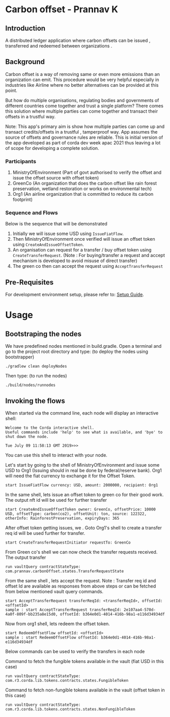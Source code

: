 # Carbon offset - Prannav K

## Introduction
A distributed ledger application where carbon offsets can be issued , transferred and redeemed between organizations .

## Background

Carbon offset is a way of removing same or even more emissions than an organization can emit. This procedure would be very helpful especially in industries like Airline where no better alternatives can be provided at this point.

But how do multiple organisations, regulating bodies and governments of different countries come together and trust a single platform? There comes this solution where multiple parties can come together and transact their offsets in a trustful way.

Note: This app's primary aim is show how multiple parties can come up and transact credits/offsets in a trustful , tamperproof way. App assumes the source of offsets and governance rules are reliable. This is initial version of the app developed as part of corda dev week apac 2021 thus leaving a lot of scope for developing a complete solution.

### Participants

1. MinistryOfEnvironment (Part of govt authorised to verify the offset and issue the offset source with offset token)
2. GreenCo (An organization that does the carbon offset like rain forest preservation, wetland restoration or works on environmental tech)
3. Org1 (An airline organization that is committed to reduce its carbon footprint)

### Sequence and Flows

Below is the sequence that will be demonstrated

1. Initially we will issue some USD using `IssueFiatFlow`.
2. Then MinistryOfEnvironment once verified will issue an offset token using `CreateAndIssueOffsetToken`.
3. An organisation can request for a transfer / buy offset token using  `CreateTransferRequest`. (Note : For buying/transfer a request and accept mechanism is developed to avoid misuse of direct transfer)
4. The green co then can accept the request using `AcceptTransferRequest`



## Pre-Requisites
For development environment setup, please refer to: [Setup Guide](https://docs.corda.net/getting-set-up.html).

# Usage

## Bootstraping the nodes
We have predefined nodes mentioned in build.gradle. Open a terminal and go to the project root directory and type: (to deploy the nodes using bootstrapper)
```
./gradlew clean deployNodes
```
Then type: (to run the nodes)
```
./build/nodes/runnodes
```
## Invoking the flows

When started via the command line, each node will display an interactive shell:

    Welcome to the Corda interactive shell.
    Useful commands include 'help' to see what is available, and 'bye' to shut down the node.
    
    Tue July 09 11:58:13 GMT 2019>>>

You can use this shell to interact with your node.

Let's start by going to the shell of MinistryOfEnvironment and issue some USD to Org1 (Issuing should in real be done by federal/reserve bank). Org1 will need the fiat currency to exchange it for the Offset Token. 

    start IssueFiatFlow currency: USD, amount: 2000000, recipient: Org1

In the same shell, lets issue an offset token to green co for their good work. The output nft id will be used for further transfer

    start CreateAndIssueOffsetToken owner: GreenCo, offsetPrice: 10000 USD, offsetType: carbon(co2), offsetUnit: ton, source: 122322, otherInfo: RainforestPreservation, expiryDays: 365

After offset token getting issues, we . Goto Org1's shell to create a transfer req id will be used further for transfer.

    start CreateTransferRequestInitiator requestTo: GreenCo

From Green co's shell we can now check the transfer requests received. The output transfer
    
    run vaultQuery contractStateType: com.prannav.carbonOffset.states.TransferRequestState

From the same shell , lets accept the request. Note : Transfer req id and offset Id are available as responses from above steps or can be fetched from below mentioned vault query commands. 

    start AcceptTransferRequest transferReqId: <transferReqId>, offsetId: <offsetId>
    sample : start AcceptTransferRequest transferReqId: 2e107aa4-570d-4a0f-809f-bb235a8e15d0, offsetId: b364e0d1-4014-416b-98a1-e116d34934df

Now from org1 shell, lets redeem the offset token.

    start RedeemOffsetFlow offsetId: <offsetId>
    sample : start RedeemOffsetFlow offsetId: b364e0d1-4014-416b-98a1-e116d34934df


Below commands can be used to verify the transfers in each node

Command to fetch the fungible tokens available in the vault (fiat USD in this case)

    run vaultQuery contractStateType: com.r3.corda.lib.tokens.contracts.states.FungibleToken

Command to fetch non-fungible tokens available in the vault (offset token in this case)

    run vaultQuery contractStateType: com.r3.corda.lib.tokens.contracts.states.NonFungibleToken
